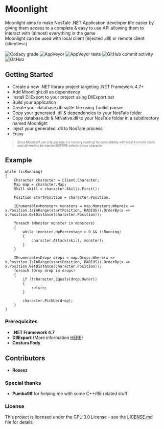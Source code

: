 # Moonlight

Moonlight aims to make NosTale .NET Application developer life easier by giving them access to a complete & easy to use API allowing them to interact with (almost) everything in the game  
Moonlight can be used with local client (injected .dll) or remote client (clientless)
<br><br>
![Codacy grade](https://img.shields.io/codacy/grade/d7ecbcba4d48445f8a7e12f1bb4fb8e7?style=flat-square)
![AppVeyor](https://img.shields.io/appveyor/build/Roxeez/Moonlight?style=flat-square)
![AppVeyor tests](https://img.shields.io/appveyor/tests/Roxeez/Moonlight?style=flat-square)
![GitHub commit activity](https://img.shields.io/github/commit-activity/m/Roxeez/Moonlight?style=flat-square)
![GitHub](https://img.shields.io/github/license/Roxeez/Moonlight?style=flat-square)

## Getting Started

- Create a new .NET library project targeting .NET Framework 4.7+
- Add Moonlight.dll as dependency
- Install DllExport to your project using DllExport.bat
- Build your application
- Create your database.db sqlite file using Toolkit parser
- Copy your generated .dll & dependencies to your NosTale folder
- Copy database.db & NtNative.dll to your NosTale folder in a subdirectory named Moonlight
- Inject your generated .dll to NosTale process
- Enjoy

> <sub><sup>Since Moonlight use only packets (no memory reading) for compatibility with local & remote client, your dll need to be injected BEFORE selecting your character</sub></sup>

## Example

```
while (isRunning)
{
    Character character = Client.Character;
    Map map = character.Map;
    Skill skill = character.Skills.First();
    
    Position startPosition = character.Position;
    
    IEnumerable<Monster> monsters = map.Monsters.Where(x => x.Position.IsInRange(startPosition, RADIUS)).OrderBy(x => x.Position.GetDistance(character.Position));

    foreach (Monster monster in monsters)
    {
        while (monster.HpPercentage > 0 && isRunning)
        {
            character.Attack(skill, monster);
        }
    }

    IEnumerable<Drop> drops = map.Drops.Where(x => x.Position.IsInRange(startPosition, RADIUS)).OrderBy(x => x.Position.GetDistance(character.Position));
    foreach (Drop drop in drops)
    {
        if (!character.Equals(drop.Owner))
        {
            return;
        }
        
        character.PickUp(drop);
    }
}
```

### Prerequisites

- **.NET Framework 4.7**
- **DllExport** (More information [HERE](https://github.com/3F/DllExport))
- **Costura Fody**

## Contributors
* **Roxeez**

### Special thanks

* **Pumba98** for helping me with some C++/RE related stuff

### License

This project is licensed under the GPL-3.0 License - see the [LICENSE.md](LICENSE.md) file for details
